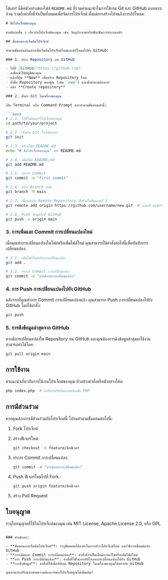 ได้เลย! นี่คือตัวอย่างของไฟล์ `README.md` ที่รวมคำแนะนำในการใช้งาน Git และ GitHub แบบครบถ้วน รวมถึงคำสั่งที่จำเป็นทั้งหมดเพื่อจัดการโปรเจ็กต์ ตั้งแต่การสร้างไปจนถึงการอัปโหลด:

```markdown
# ชื่อโปรเจ็กต์ของคุณ

คำอธิบายสั้น ๆ เกี่ยวกับโปรเจ็กต์ของคุณ เช่น วัตถุประสงค์หรือฟังก์ชันการทำงานหลัก

## ขั้นตอนการเริ่มต้นโปรเจ็กต์

ทำตามขั้นตอนด้านล่างเพื่อเริ่มต้นโปรเจ็กต์ใหม่และอัปโหลดไปยัง GitHub:

### 1. สร้าง Repository บน GitHub

- ไปที่ [GitHub](https://github.com)
- ลงชื่อเข้าใช้บัญชีของคุณ
- คลิกที่ปุ่ม **New** เพื่อสร้าง Repository ใหม่
- ตั้งชื่อ Repository ของคุณ (เช่น `new`) และตั้งค่าตามต้องการ
- คลิก **Create repository**

### 2. ตั้งค่า Git ในเครื่องของคุณ

เปิด Terminal หรือ Command Prompt และทำตามขั้นตอนดังนี้:

```bash
# 2.1. ไปที่โฟลเดอร์โปรเจ็กต์ของคุณ
cd path/to/your/project

# 2.2. เริ่มต้น Git ในโฟลเดอร์
git init

# 2.3. สร้างไฟล์ README.md
echo "# ชื่อโปรเจ็กต์ของคุณ" >> README.md

# 2.4. เพิ่มไฟล์ README.md
git add README.md

# 2.5. ทำการ Commit
git commit -m "first commit"

# 2.6. สร้าง Branch หลัก
git branch -M main

# 2.7. เชื่อมต่อกับ Remote Repository ที่สร้างในขั้นตอนที่ 1
git remote add origin https://github.com/username/new.git  # แทนที่ username ด้วยชื่อผู้ใช้ของคุณ

# 2.8. Push ข้อมูลไปที่ GitHub
git push -u origin main
```

### 3. การเพิ่มและ Commit การเปลี่ยนแปลงใหม่

เมื่อคุณทำการเปลี่ยนแปลงในไฟล์หรือเพิ่มไฟล์ใหม่ คุณสามารถใช้คำสั่งต่อไปนี้เพื่อบันทึกการเปลี่ยนแปลง:

```bash
# 3.1. เพิ่มไฟล์ใหม่หรือการเปลี่ยนแปลง
git add .

# 3.2. ทำการ Commit การเปลี่ยนแปลง
git commit -m "คำอธิบายการเปลี่ยนแปลง"
```

### 4. การ Push การเปลี่ยนแปลงไปยัง GitHub

หลังจากที่คุณทำการ Commit การเปลี่ยนแปลงแล้ว คุณสามารถ Push การเปลี่ยนแปลงไปยัง GitHub โดยใช้คำสั่ง:

```bash
git push
```

### 5. การดึงข้อมูลล่าสุดจาก GitHub

หากมีการเปลี่ยนแปลงใน Repository บน GitHub และคุณต้องการดึงข้อมูลล่าสุดมาใช้งาน สามารถทำได้โดย:

```bash
git pull origin main
```

## การใช้งาน

คำแนะนำเกี่ยวกับการใช้งานโปรเจ็กต์ของคุณ ตัวอย่างคำสั่งหรือตัวอย่างโค้ด:

```bash
php index.php  # คำสั่งสำหรับรันแอพพลิเคชัน PHP
```

## การมีส่วนร่วม

หากคุณต้องการมีส่วนร่วมกับโปรเจ็กต์นี้ โปรดทำตามขั้นตอนต่อไปนี้:

1. Fork โปรเจ็กต์
2. สร้างฟีเจอร์ใหม่:
   ```bash
   git checkout -b feature/ชื่อฟีเจอร์
   ```

3. ทำการ Commit การเปลี่ยนแปลง:
   ```bash
   git commit -m "คำอธิบายการเปลี่ยนแปลง"
   ```

4. Push ฟีเจอร์ใหม่ไปที่ Fork:
   ```bash
   git push origin feature/ชื่อฟีเจอร์
   ```

5. สร้าง Pull Request

## ใบอนุญาต

ระบุใบอนุญาตที่ใช้ในโปรเจ็กต์ของคุณ เช่น MIT License, Apache License 2.0, หรือ GPL
```

### คำอธิบาย:

- **ขั้นตอนการเริ่มต้นโปรเจ็กต์**: ระบุขั้นตอนที่ต้องทำในการสร้างโปรเจ็กต์ใหม่ และวิธีการเชื่อมต่อกับ GitHub
- **การเพิ่มและ Commit การเปลี่ยนแปลง**: คำสั่งที่จำเป็นเมื่อมีการแก้ไขหรือเพิ่มไฟล์ใหม่
- **การ Push การเปลี่ยนแปลง**: คำสั่งที่ใช้ในการอัปโหลดการเปลี่ยนแปลงไปยัง GitHub
- **การดึงข้อมูล**: คำสั่งที่ใช้เพื่ออัปเดต Repository ในเครื่องของคุณให้ตรงกับ GitHub

คุณสามารถปรับแต่งตามความต้องการของโปรเจ็กต์คุณได้เพิ่มเติม!